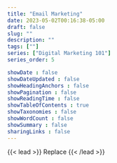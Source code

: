 ```yaml
---
title: "Email Marketing"
date: 2023-05-02T00:16:38-05:00
draft: false
slug: ""
description: ""
tags: [""]
series: ["Digital Marketing 101"]
series_order: 5

showDate : false
showDateUpdated : false
showHeadingAnchors : false
showPagination : false
showReadingTime : false
showTableOfContents : true
showTaxonomies : false 
showWordCount : false
showSummary : false
sharingLinks : false
---
```

{{< lead >}}
Replace
{{< /lead >}}
